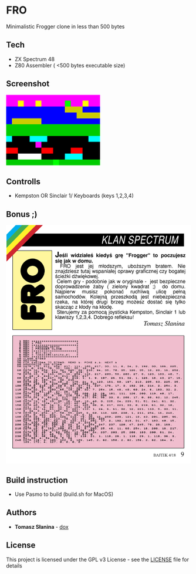# FRO
Minimalistic Frogger clone in less than 500 bytes
## Tech
* ZX Spectrum 48
* Z80 Assembler ( <500 bytes executable size)
## Screenshot
![Screenshot](fro.png)
## Controlls
* Kempston OR Sinclair 1/ Keyboards (keys 1,2,3,4)
## Bonus ;)
![bonus](info_fixed.png)
## Build instruction
* Use Pasmo to build (build.sh for MacOS)

## Authors
* **Tomasz Słanina** - [dox](https://github.com/tslanina)
## License
This project is licensed under the GPL v3 License - see the [LICENSE](LICENSE) file for details
